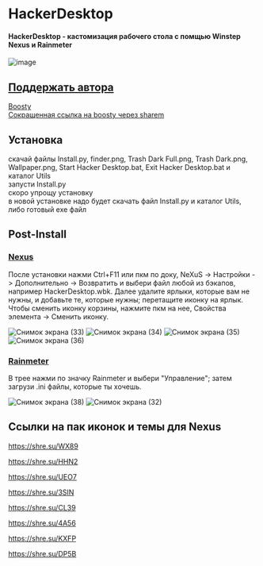 # HackerDesktop
#### HackerDesktop - кастомизация рабочего стола с помщью Winstep Nexus и Rainmeter

![image](https://github.com/scode18/HackerDesktop/assets/98618381/73226682-6527-4ac7-90ed-f5160ffbd523)

## [Поддержать автора](https://shre.su/F2FH)
[Boosty](https://boosty.to/scode18/donate)<br>
[Сокращенная ссылка на boosty через sharem](https://shre.su/F2FH)

## Установка
скачай файлы Install.py, finder.png, Trash Dark Full.png, Trash Dark.png, Wallpaper.png, Start Hacker Desktop.bat, Exit Hacker Desktop.bat и каталог Utils<br>
запусти Install.py<br>
скоро упрощу установку<br>
в новой установке надо будет скачать файл Install.py и каталог Utils, либо готовый exe файл

## Post-Install

### [Nexus](https://shre.su/NXS5)
После установки нажми Ctrl+F11 или пкм по доку, NeXuS -> Настройки -> Дополнительно -> Возвратить и выбери файл любой из бэкапов, например HackerDesktop.wbk.
Далее удалите ярлыки, которые вам не нужны, и добавьте те, которые нужны; перетащите иконку на ярлык.
Чтобы сменить иконку корзины, нажмите пкм на нее, Свойства элемента -> Сменить иконку.

![Снимок экрана (33)](https://github.com/scode18/HackerDesktop/assets/98618381/b2d62c41-7d82-4591-9703-959f1031101b)
![Снимок экрана (34)](https://github.com/scode18/HackerDesktop/assets/98618381/8338252a-c491-4467-9bf5-5185400f5735)
![Снимок экрана (35)](https://github.com/scode18/HackerDesktop/assets/98618381/79fe95c2-3be0-44ab-85a6-3145ed6dd1d1)
![Снимок экрана (36)](https://github.com/scode18/HackerDesktop/assets/98618381/83f09ca7-60f2-4209-805e-cc5bfdb5092d)

### [Rainmeter](https://shre.su/FLXR)
В трее нажми по значку Rainmeter и выбери "Управление"; затем загрузи .ini файлы, которые ты хочешь.

![Снимок экрана (38)](https://github.com/scode18/HackerDesktop/assets/98618381/f76b6c32-b8b5-4143-a27e-3ae2e30ca7c4)
![Снимок экрана (32)](https://github.com/scode18/HackerDesktop/assets/98618381/718c132f-40dc-4db9-b4cf-4c2a8f7b4e8d)

## Ссылки на пак иконок и темы для Nexus
https://shre.su/WX89

https://shre.su/HHN2

https://shre.su/UEO7

https://shre.su/3SIN

https://shre.su/CL39

https://shre.su/4A56

https://shre.su/KXFP

https://shre.su/DP5B
